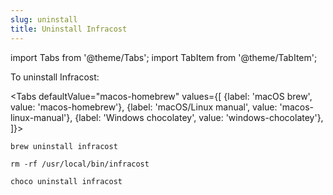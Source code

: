 ```yaml
---
slug: uninstall
title: Uninstall Infracost
---
```


import Tabs from '@theme/Tabs';
import TabItem from '@theme/TabItem';

To uninstall Infracost:

<Tabs
  defaultValue="macos-homebrew"
  values={[
    {label: 'macOS brew', value: 'macos-homebrew'},
    {label: 'macOS/Linux manual', value: 'macos-linux-manual'},
    {label: 'Windows chocolatey', value: 'windows-chocolatey'},
]}>
  <TabItem value="macos-homebrew">

  ```shell
  brew uninstall infracost
  ```

  </TabItem>
  <TabItem value="macos-linux-manual">

  ```shell
  rm -rf /usr/local/bin/infracost
  ```

  </TabItem>
  <TabItem value="windows-chocolatey">

  ```shell
  choco uninstall infracost
  ```

  </TabItem>
</Tabs>
